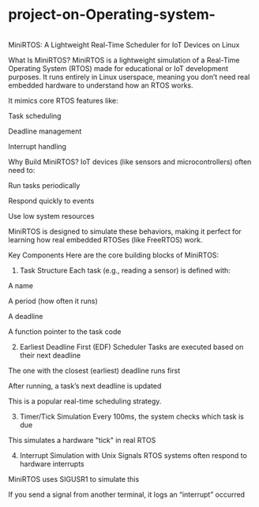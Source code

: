 # project-on-Operating-system-

<br> MiniRTOS: A Lightweight Real-Time Scheduler for IoT Devices on Linux <br>

 What Is MiniRTOS?
MiniRTOS is a lightweight simulation of a Real-Time Operating System (RTOS) made for educational or IoT development purposes. It runs entirely in Linux userspace, meaning you don’t need real embedded hardware to understand how an RTOS works.

It mimics core RTOS features like:

Task scheduling

Deadline management

Interrupt handling

Why Build MiniRTOS?
IoT devices (like sensors and microcontrollers) often need to:

Run tasks periodically

Respond quickly to events

Use low system resources

MiniRTOS is designed to simulate these behaviors, making it perfect for learning how real embedded RTOSes (like FreeRTOS) work.

Key Components
Here are the core building blocks of MiniRTOS:

1. Task Structure
Each task (e.g., reading a sensor) is defined with:

A name

A period (how often it runs)

A deadline

A function pointer to the task code

2. Earliest Deadline First (EDF) Scheduler
Tasks are executed based on their next deadline

The one with the closest (earliest) deadline runs first

After running, a task’s next deadline is updated

This is a popular real-time scheduling strategy.

3. Timer/Tick Simulation
Every 100ms, the system checks which task is due

This simulates a hardware "tick" in real RTOS

4. Interrupt Simulation with Unix Signals
RTOS systems often respond to hardware interrupts

MiniRTOS uses SIGUSR1 to simulate this

If you send a signal from another terminal, it logs an “interrupt” occurred



